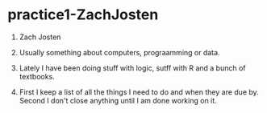 # practice1-ZachJosten

1. Zach Josten

2. Usually something about computers, prograamming or data.

3. Lately I have been doing stuff with logic, sutff with R and a bunch of textbooks.

4. First I keep a list of all the things I need to do and when they are due by. Second I don't close anything until I am done working on it. 
